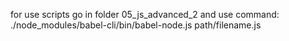 for use scripts go in folder 05_js_advanced_2 and use command:
./node_modules/babel-cli/bin/babel-node.js path/filename.js